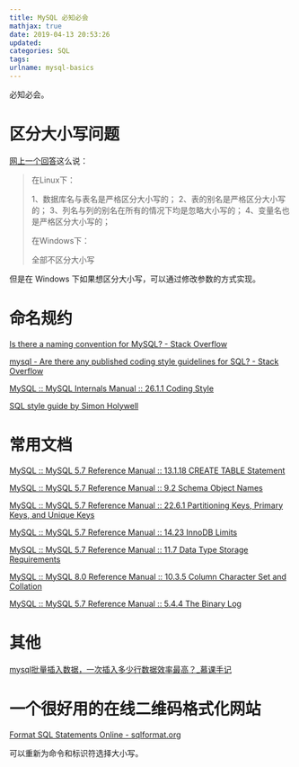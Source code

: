 ```yaml
---
title: MySQL 必知必会
mathjax: true
date: 2019-04-13 20:53:26
updated:
categories: SQL
tags:
urlname: mysql-basics
---
```


必知必会。

<!-- more -->

# 区分大小写问题

[网上一个回答](https://blog.csdn.net/bluishglc/article/details/7634969)这么说：

> 在Linux下：
>
> 1、数据库名与表名是严格区分大小写的；
> 2、表的别名是严格区分大小写的；
> 3、列名与列的别名在所有的情况下均是忽略大小写的；
> 4、变量名也是严格区分大小写的； 
>
> 在Windows下：
>
> 全部不区分大小写

但是在 Windows 下如果想区分大小写，可以通过修改参数的方式实现。



# 命名规约

[Is there a naming convention for MySQL? - Stack Overflow](https://stackoverflow.com/questions/7899200/is-there-a-naming-convention-for-mysql)

[mysql - Are there any published coding style guidelines for SQL? - Stack Overflow](https://stackoverflow.com/questions/5951245/are-there-any-published-coding-style-guidelines-for-sql/40134564#40134564)

[MySQL :: MySQL Internals Manual :: 26.1.1 Coding Style](https://dev.mysql.com/doc/internals/en/coding-style.html)

[SQL style guide by Simon Holywell](https://www.sqlstyle.guide/)







# 常用文档

[MySQL :: MySQL 5.7 Reference Manual :: 13.1.18 CREATE TABLE Statement](https://dev.mysql.com/doc/refman/5.7/en/create-table.html)

[MySQL :: MySQL 5.7 Reference Manual :: 9.2 Schema Object Names](https://dev.mysql.com/doc/refman/5.7/en/identifiers.html)

[MySQL :: MySQL 5.7 Reference Manual :: 22.6.1 Partitioning Keys, Primary Keys, and Unique Keys](https://dev.mysql.com/doc/refman/5.7/en/partitioning-limitations-partitioning-keys-unique-keys.html)

[MySQL :: MySQL 5.7 Reference Manual :: 14.23 InnoDB Limits](https://dev.mysql.com/doc/refman/5.7/en/innodb-limits.html)

[MySQL :: MySQL 5.7 Reference Manual :: 11.7 Data Type Storage Requirements](https://dev.mysql.com/doc/refman/5.7/en/storage-requirements.html#data-types-storage-reqs-strings)

[MySQL :: MySQL 8.0 Reference Manual :: 10.3.5 Column Character Set and Collation](https://dev.mysql.com/doc/refman/8.0/en/charset-column.html)

[MySQL :: MySQL 5.7 Reference Manual :: 5.4.4 The Binary Log](https://dev.mysql.com/doc/refman/5.7/en/binary-log.html)









# 其他

[mysql批量插入数据，一次插入多少行数据效率最高？_慕课手记](https://www.imooc.com/article/291781)









# 一个很好用的在线二维码格式化网站

[Format SQL Statements Online - sqlformat.org](https://sqlformat.org/)

可以重新为命令和标识符选择大小写。